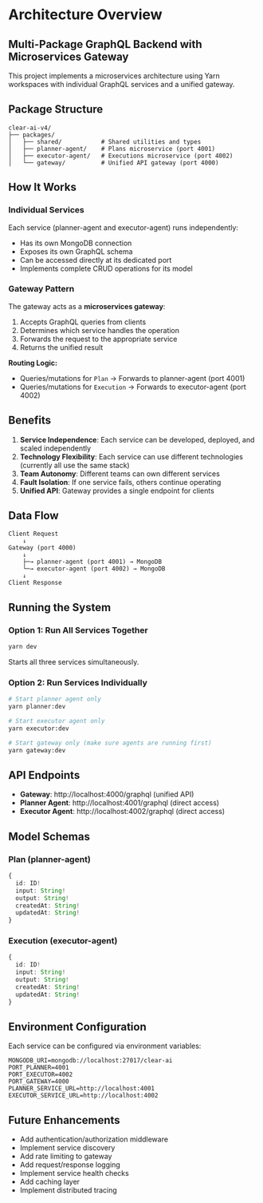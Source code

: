 # Architecture Overview

## Multi-Package GraphQL Backend with Microservices Gateway

This project implements a microservices architecture using Yarn workspaces with individual GraphQL services and a unified gateway.

## Package Structure

```
clear-ai-v4/
├── packages/
│   ├── shared/           # Shared utilities and types
│   ├── planner-agent/    # Plans microservice (port 4001)
│   ├── executor-agent/   # Executions microservice (port 4002)
│   └── gateway/          # Unified API gateway (port 4000)
```

## How It Works

### Individual Services

Each service (planner-agent and executor-agent) runs independently:
- Has its own MongoDB connection
- Exposes its own GraphQL schema
- Can be accessed directly at its dedicated port
- Implements complete CRUD operations for its model

### Gateway Pattern

The gateway acts as a **microservices gateway**:
1. Accepts GraphQL queries from clients
2. Determines which service handles the operation
3. Forwards the request to the appropriate service
4. Returns the unified result

**Routing Logic:**
- Queries/mutations for `Plan` → Forwards to planner-agent (port 4001)
- Queries/mutations for `Execution` → Forwards to executor-agent (port 4002)

## Benefits

1. **Service Independence**: Each service can be developed, deployed, and scaled independently
2. **Technology Flexibility**: Each service can use different technologies (currently all use the same stack)
3. **Team Autonomy**: Different teams can own different services
4. **Fault Isolation**: If one service fails, others continue operating
5. **Unified API**: Gateway provides a single endpoint for clients

## Data Flow

```
Client Request
    ↓
Gateway (port 4000)
    ↓
    ├─→ planner-agent (port 4001) → MongoDB
    └─→ executor-agent (port 4002) → MongoDB
    ↓
Client Response
```

## Running the System

### Option 1: Run All Services Together
```bash
yarn dev
```
Starts all three services simultaneously.

### Option 2: Run Services Individually
```bash
# Start planner agent only
yarn planner:dev

# Start executor agent only  
yarn executor:dev

# Start gateway only (make sure agents are running first)
yarn gateway:dev
```

## API Endpoints

- **Gateway**: http://localhost:4000/graphql (unified API)
- **Planner Agent**: http://localhost:4001/graphql (direct access)
- **Executor Agent**: http://localhost:4002/graphql (direct access)

## Model Schemas

### Plan (planner-agent)
```typescript
{
  id: ID!
  input: String!
  output: String!
  createdAt: String!
  updatedAt: String!
}
```

### Execution (executor-agent)
```typescript
{
  id: ID!
  input: String!
  output: String!
  createdAt: String!
  updatedAt: String!
}
```

## Environment Configuration

Each service can be configured via environment variables:

```env
MONGODB_URI=mongodb://localhost:27017/clear-ai
PORT_PLANNER=4001
PORT_EXECUTOR=4002
PORT_GATEWAY=4000
PLANNER_SERVICE_URL=http://localhost:4001
EXECUTOR_SERVICE_URL=http://localhost:4002
```

## Future Enhancements

- Add authentication/authorization middleware
- Implement service discovery
- Add rate limiting to gateway
- Add request/response logging
- Implement service health checks
- Add caching layer
- Implement distributed tracing

